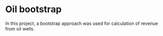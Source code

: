# Oil bootstrap

In this project, a bootstrap approach was used for calculation of revenue from oil wells.
